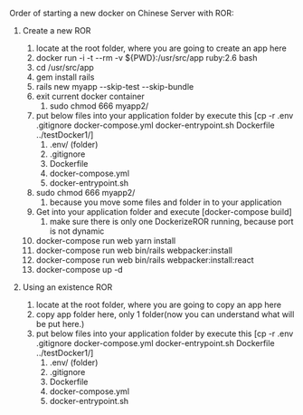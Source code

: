 Order of starting a new docker on Chinese Server with ROR:
1. Create a new ROR
    1. locate at the root folder, where you are going to create an app here
    2. docker run -i -t --rm -v ${PWD}:/usr/src/app ruby:2.6 bash
    3. cd /usr/src/app
    4. gem install rails
    5. rails new myapp --skip-test --skip-bundle
    6. exit current docker container
        1. sudo chmod 666 myapp2/
    7. put below files into your application folder by execute this [cp -r .env .gitignore docker-compose.yml docker-entrypoint.sh Dockerfile ../testDocker1/]
        1. .env/ (folder)
        2. .gitignore
        3. Dockerfile
        4. docker-compose.yml
        5. docker-entrypoint.sh
    8. sudo chmod 666 myapp2/
        1. because you move some files and folder in to your application
    9. Get into your application folder and execute [docker-compose build]
        1. make sure there is only one DockerizeROR running, because port is not dynamic
    10. docker-compose run web yarn install
    11. docker-compose run web bin/rails webpacker:install
    12. docker-compose run web bin/rails webpacker:install:react
    13. docker-compose up -d 


2. Using an existence ROR
    1. locate at the root folder, where you are going to copy an app here
    2. copy app folder here, only 1 folder(now you can understand what will be put here.)
    3. put below files into your application folder by execute this [cp -r .env .gitignore docker-compose.yml docker-entrypoint.sh Dockerfile ../testDocker1/]
        1. .env/ (folder)
        1. .gitignore
        2. Dockerfile
        3. docker-compose.yml
        4. docker-entrypoint.sh